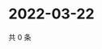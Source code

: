# 2022-03-22

共 0 条

<!-- BEGIN WEIBO -->
<!-- 最后更新时间 Tue Mar 22 2022 12:18:48 GMT+0800 (China Standard Time) -->

<!-- END WEIBO -->
